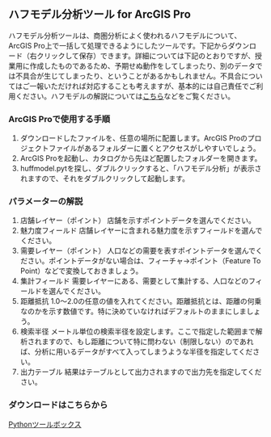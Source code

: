 ## ハフモデル分析ツール for ArcGIS Pro

ハフモデル分析ツールは、商圏分析によく使われるハフモデルについて、ArcGIS Pro上で一括して処理できるようにしたツールです。下記からダウンロード（右クリックして保存）できます。詳細については下記のとおりですが、授業用に作成したものであるため、予期せぬ動作をしてしまったり、別のデータでは不具合が生じてしまったり、ということがあるかもしれません。不具合についてはご一報いただければ対応することも考えますが、基本的には自己責任でご利用ください。ハフモデルの解説については[こちら](https://business-map.esrij.com/glossary/2021/)などをご覧ください。

### ArcGIS Proで使用する手順

1. ダウンロードしたファイルを、任意の場所に配置します。ArcGIS Proのプロジェクトファイルがあるフォルダーに置くとアクセスがしやすいでしょう。
2. ArcGIS Proを起動し、カタログから先ほど配置したフォルダーを開きます。
3. huffmodel.pytを探し、ダブルクリックすると、「ハフモデル分析」が表示されますので、それをダブルクリックして起動します。

### パラメーターの解説

1. 店舗レイヤー（ポイント）
  店舗を示すポイントデータを選んでください。
1. 魅力度フィールド
  店舗レイヤーに含まれる魅力度を示すフィールドを選んでください。
1. 需要レイヤー（ポイント）
  人口などの需要を表すポイントデータを選んでください。ポイントデータがない場合は、フィーチャ→ポイント（Feature To Point）などで変換しておきましょう。
1. 集計フィールド
  需要レイヤーにある、需要として集計する、人口などのフィールドを選んでください。
1. 距離抵抗
  1.0～2.0の任意の値を入れてください。距離抵抗とは、距離の何乗なのかを示す数値です。特に決めていなければデフォルトのままにしましょう。
1. 検索半径
  メートル単位の検索半径を設定します。ここで指定した範囲まで解析されますので、もし距離について特に問わない（制限しない）のであれば、分析に用いるデータがすべて入ってしまうような半径を指定してください。
1. 出力テーブル
  結果はテーブルとして出力されますので出力先を指定してください。

### ダウンロードはこちらから
[Pythonツールボックス](./huffmodel.pyt)

